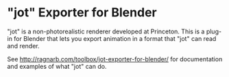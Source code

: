 # "jot" Exporter for Blender

"jot" is a non-photorealistic renderer developed at Princeton. This is a plug-in
for Blender that lets you export animation in a format that "jot" can read and
render.

See http://ragnarb.com/toolbox/jot-exporter-for-blender/ for documentation and
examples of what "jot" can do.
